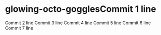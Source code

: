 # glowing-octo-gogglesCommit 1 line
Commit 2 line
Commit 3 line
Commit 4 line
Commit 5 line
Commit 6 line
Commit 7 line

